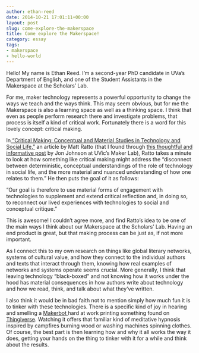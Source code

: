 ```yaml
---
author: ethan-reed
date: 2014-10-21 17:01:11+00:00
layout: post
slug: come-explore-the-makerspace
title: Come explore the Makerspace!
category: essay
tags:
- makerspace
- hello-world
---
```


Hello! My name is Ethan Reed. I’m a second-year PhD candidate in UVa’s Department of English, and one of the Student Assistants in the Makerspace at the Scholars’ Lab.

For me, maker technology represents a powerful opportunity to change the ways we teach and the ways think. This may seem obvious, but for me the Makerspace is also a learning space as well as a thinking space. I think that even as people perform research there and investigate problems, that process is itself a kind of critical work. Fortunately there is a word for this lovely concept: critical making.

In[ “Critical Making: Conceptual and Material Studies in Technology and Social Life,”](http://www.tandfonline.com/doi/pdf/10.1080/01972243.2011.583819) an article by Matt Ratto (that I found through [this thoughtful and informative post](http://maker.uvic.ca/scholarship/) by Jon Johnson at UVic’s Maker Lab), Ratto takes a minute to look at how something like critical making might address the “disconnect between deterministic, conceptual understandings of the role of technology in social life, and the more material and nuanced understanding of how one relates to them.” He then puts the goal of it as follows:

“Our goal is therefore to use material forms of engagement with technologies to supplement and extend critical reflection and, in doing so, to reconnect our lived experiences with technologies to social and conceptual critique.”

This is awesome! I couldn’t agree more, and find Ratto’s idea to be one of the main ways I think about our Makerspace at the Scholars’ Lab. Having an end product is great, but that making process can be just as, if not more important.

As I connect this to my own research on things like global literary networks, systems of cultural value, and how they connect to the individual authors and texts that interact through them, knowing how real examples of networks and systems operate seems crucial. More generally, I think that leaving technology “black-boxed” and not knowing how it works under the hood has material consequences in how authors write about technology and how we read, think, and talk about what they’ve written.

I also think it would be in bad faith not to mention simply how much fun it is to tinker with these technologies. There is a specific kind of joy in hearing and smelling a [Makerbot ](http://www.makerbot.com/)hard at work printing something found on [Thingiverse](http://www.thingiverse.com/). Watching it offers that familiar kind of meditative hypnosis inspired by campfires burning wood or washing machines spinning clothes. Of course, the best part is then learning how and why it all works the way it does, getting your hands on the thing to tinker with it for a while and think about the results.
